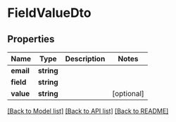 # FieldValueDto

## Properties
Name | Type | Description | Notes
------------ | ------------- | ------------- | -------------
**email** | **string** |  | 
**field** | **string** |  | 
**value** | **string** |  | [optional] 

[[Back to Model list]](../../README.md#documentation-for-models) [[Back to API list]](../../README.md#documentation-for-api-endpoints) [[Back to README]](../../README.md)

